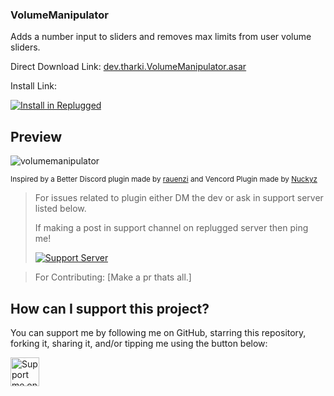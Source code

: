 ### VolumeManipulator

Adds a number input to sliders and removes max limits from user volume sliders.


Direct Download Link: [dev.tharki.VolumeManipulator.asar](https://github.com/TharkiDev/VolumeManipulator/releases/latest/download/dev.tharki.VolumeManipulator.asar)

Install Link:


[![Install in Replugged](https://img.shields.io/badge/-Install%20in%20Replugged-blue?style=for-the-badge&logo=none)](https://replugged.dev/install?identifier=dev.tharki.VolumeManipulator)

## Preview
![volumemanipulator](https://i.imgur.com/E1xsuZ1.png)

<sub>Inspired by a Better Discord plugin made by
[rauenzi](https://github.com/rauenzi/BetterDiscordAddons/tree/master/Plugins/BetterVolume) and Vencord Plugin made by [Nuckyz](https://github.com/Vendicated/Vencord/blob/main/src/plugins/volumeBooster.discordDesktop.ts)</sub>

> For issues related to plugin either DM the dev or ask in support server listed below.
>
>If making a post in support channel on replugged server then ping me!
>
> [![Support Server](https://discordapp.com/api/guilds/919649417005506600/widget.png?style=banner3)](https://discord.gg/SgKSKyh9gY)

> For Contributing: [Make a pr thats all.]

## How can I support this project?
You can support me by following me on GitHub, starring this repository, forking it, sharing it, and/or tipping me using the button below:

<a href='https://ko-fi.com/tharki' target='_blank'><img height='35' style='border:0px;height:46px;' src='https://storage.ko-fi.com/cdn/brandasset/kofi_s_tag_white.png' border='0' alt='Support me on ko-fi.com' />
